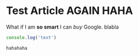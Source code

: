[_metadata_:title]:- "Test Article again"
[_metadata_:date]:- "1626007428277"
[_metadata_:thumbnail]:- "test2.jpg"
[_metadata_:description]:- "This is another test article lol"

# Test Article AGAIN HAHA

What if I am **so smart** I can *buy* Google. blabla

```js
console.log('text')
```

`hahahaha`

